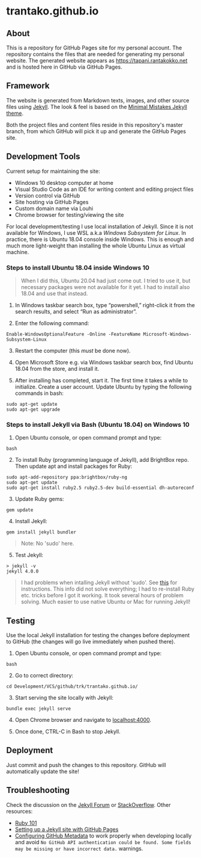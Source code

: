 # trantako.github.io

## About

This is a repository for GitHub Pages site for my personal account. The repository contains the files that are needed for generating my personal website. The generated website appears as https://tapani.rantakokko.net and is hosted here in GitHub via GitHub Pages.

## Framework

The website is generated from Markdown texts, images, and other source files using [Jekyll](https://jekyllrb.com/). The look & feel is based on the [Minimal Mistakes Jekyll theme](https://github.com/mmistakes/minimal-mistakes).

Both the project files and content files reside in this repository's master branch, from which GitHub will pick it up and generate the GitHub Pages site.

## Development Tools

Current setup for maintaining the site:
- Windows 10 desktop computer at home
- Visual Studio Code as an IDE for writing content and editing project files
- Version control via GitHub
- Site hosting via GitHub Pages
- Custom domain name via Louhi
- Chrome browser for testing/viewing the site

For local development/testing I use local installation of Jekyll. Since it is not available for Windows, I use WSL a.k.a *Windows Subsystem for Linux*. In practice, there is Ubuntu 18.04 console inside Windows. This is enough and much more light-weight than installing the whole Ubuntu Linux as virtual machine.

### Steps to install Ubuntu 18.04 inside Windows 10

> When I did this, Ubuntu 20.04 had just come out. I tried to use it, but necessary packages were not available for it yet. I had to install also 18.04 and use that instead.

1. In Windows taskbar search box, type “powershell,” right-click it from the search results, and select “Run as administrator”.

2. Enter the following command:

```
Enable-WindowsOptionalFeature -Online -FeatureName Microsoft-Windows-Subsystem-Linux
```

3. Restart the computer (this *must* be done now).

4. Open Microsoft Store e.g. via Windows taskbar search box, find Ubuntu 18.04 from the store, and install it.

5. After installing has completed, start it. The first time it takes a while to initialize. Create a user account. Update Ubuntu by typing the following commands in bash:

```
sudo apt-get update
sudo apt-get upgrade
```

### Steps to install Jekyll via Bash (Ubuntu 18.04) on Windows 10

1. Open Ubuntu console, or open command prompt and type:
```
bash
```

2. To install Ruby (programming language of Jekyll), add BrightBox repo. Then update apt and install packages for Ruby:
```
sudo apt-add-repository ppa:brightbox/ruby-ng
sudo apt-get update
sudo apt-get install ruby2.5 ruby2.5-dev build-essential dh-autoreconf
```

3. Update Ruby gems:
```
gem update
```

4. Install Jekyll:
```
gem install jekyll bundler
```

> Note: No 'sudo' here.

5. Test Jekyll:
```
> jekyll -v
jekyll 4.0.0
```

> I had problems when intalling Jekyll without 'sudo'. See [this](https://jekyllrb.com/docs/troubleshooting/#no-sudo) for instructions. This info did not solve everything; I had to re-install Ruby etc. tricks before I got it working. It took several hours of problem solving. Much easier to use native Ubuntu or Mac for running Jekyll!

## Testing

Use the local Jekyll installation for testing the changes before deployment to GitHub (the changes will go live immediately when pushed there).

1. Open Ubuntu console, or open command prompt and type:
```
bash
```

2. Go to correct directory:
```
cd Development/VCS/github/trk/trantako.github.io/
```

3. Start serving the site locally with Jekyll:
```
bundle exec jekyll serve
```

4. Open Chrome browser and navigate to [localhost:4000](localhost:4000).

5. Once done, CTRL-C in Bash to stop Jekyll.

## Deployment

Just commit and push the changes to this repository. GitHub will automatically update the site!

## Troubleshooting

Check the discussion on the [Jekyll Forum](https://talk.jekyllrb.com/) or [StackOverflow](https://stackoverflow.com/questions/tagged/jekyll). Other resources:

- [Ruby 101](https://jekyllrb.com/docs/ruby-101/)
- [Setting up a Jekyll site with GitHub Pages](https://jekyllrb.com/docs/github-pages/)
- [Configuring GitHub Metadata](https://github.com/jekyll/github-metadata/blob/master/docs/configuration.md#configuration) to work properly when developing locally and avoid `No GitHub API authentication could be found. Some fields may be missing or have incorrect data.` warnings.
